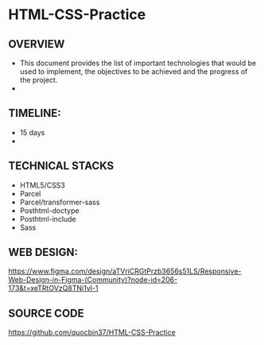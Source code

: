 # HTML-CSS-Practice
## OVERVIEW

- This document provides the list of important technologies that would be used to implement, the objectives to be achieved and the progress of the project.
- 
## TIMELINE:

- 15 days
- 
## TECHNICAL STACKS

- HTML5/CSS3
- Parcel
- Parcel/transformer-sass
- Posthtml-doctype
- Posthtml-include
- Sass

## WEB DESIGN:
https://www.figma.com/design/aTVriCRGtPrzb3656s51LS/Responsive-Web-Design-in-Figma-(Community)?node-id=206-173&t=xeTRtOVzQ8TNi1vl-1

## SOURCE CODE 
 https://github.com/quocbin37/HTML-CSS-Practice



